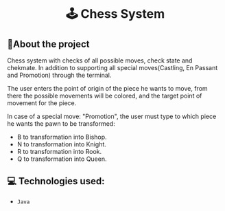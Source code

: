 <h1 align="center">
  🕹 Chess System 
</h1>


## :rocket:About the project

Chess system with checks of all possible moves, check state and chekmate.
In addition to supporting all special moves(Castling, En Passant and Promotion) through the terminal.

The user enters the point of origin of the piece he wants to move, from there the possible movements will be colored, and the target point of movement for the piece.

In case of a special move: "Promotion", the user must type to which piece he wants the pawn to be transformed:

- B to transformation into Bishop.
- N to transformation into Knight.
- R to transformation into Rook.
- Q to transformation into Queen.


## :computer: Technologies used:

- `Java`

